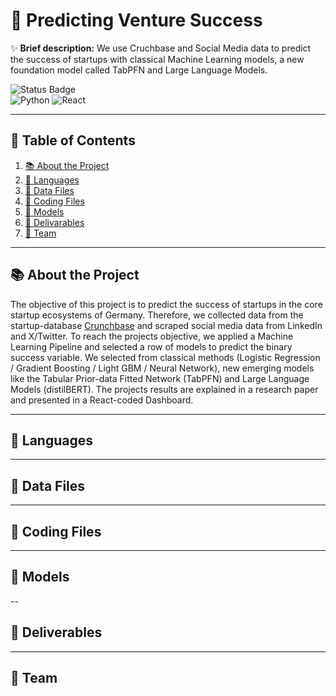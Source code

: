 # 🚀 Predicting Venture Success

✨ **Brief description:** We use Cruchbase and Social Media data to predict the success of startups with classical Machine Learning models, a new foundation model called TabPFN and Large Language Models.

![Status Badge](https://img.shields.io/badge/status-active-green.svg)  
![Python](https://img.shields.io/badge/python-3.9-blue)
![React](https://img.shields.io/badge/react-17.0.2-blue)

---

## 📖 Table of Contents

1. [📚 About the Project](#about-the-project)
2. [💬 Languages](#languages)
3. [🔢 Data Files](#datafiles)
4. [🐍 Coding Files](#codingfiles)
5. [🧠 Models](#models)
6. [📎 Delivarables](#presentationandpaper)
7. [🧑 Team](#team)

---

## 📚 About the Project

The objective of this project is to predict the success of startups in the core startup ecosystems of Germany. Therefore, we collected data from the startup-database [Crunchbase](https://www.crunchbase.com) and scraped social media data from LinkedIn and X/Twitter. To reach the projects objective, we applied a Machine Learning Pipeline and selected a row of models to predict the binary success variable. We selected from classical methods (Logistic Regression / Gradient Boosting / Light GBM / Neural Network), new emerging models like the Tabular Prior-data Fitted Network (TabPFN) and Large Language Models (distilBERT). The projects results are explained in a research paper and presented in a React-coded Dashboard.

---

## 💬 Languages



---

## 🔢 Data Files


---

## 🐍 Coding Files


---

## 🧠 Models


--

## 📎 Deliverables


---

## 🧑 Team
